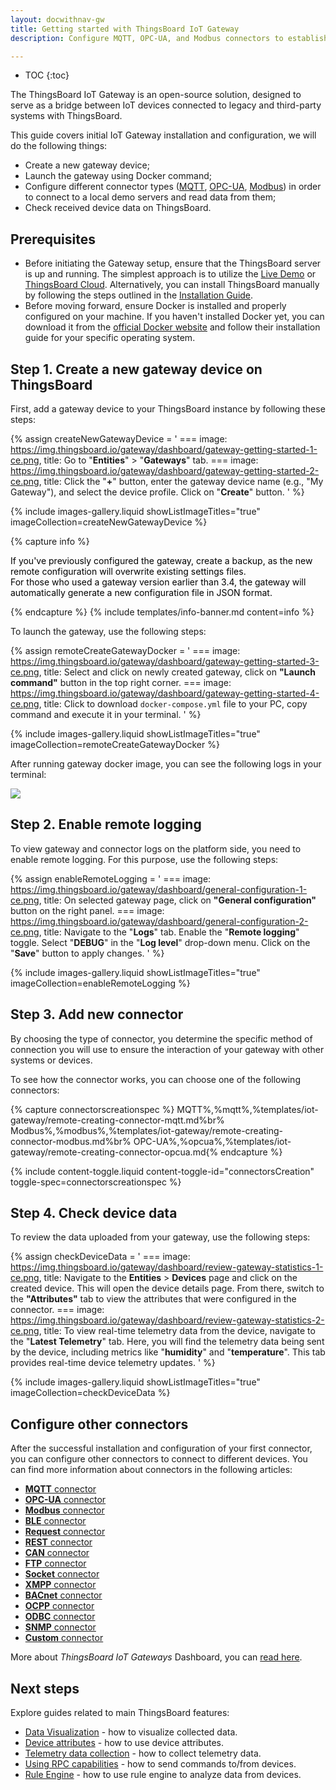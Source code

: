 ```yaml
---
layout: docwithnav-gw
title: Getting started with ThingsBoard IoT Gateway
description: Configure MQTT, OPC-UA, and Modbus connectors to establish connections with their respective demo servers in the Docker container and retrieve data.

---
```


* TOC
{:toc}

The ThingsBoard IoT Gateway is an open-source solution, designed to serve as a bridge between IoT devices connected to 
legacy and third-party systems with ThingsBoard.

This guide covers initial IoT Gateway installation and configuration, we will do the following things:
- Create a new gateway device;
- Launch the gateway using Docker command;
- Configure different connector types ([MQTT](/docs/iot-gateway/config/mqtt/), [OPC-UA](/docs/iot-gateway/config/opc-ua/), [Modbus](/docs/iot-gateway/config/modbus/)) in order to connect to a local demo servers and read data from them;
- Check received device data on ThingsBoard.

## Prerequisites

- Before initiating the Gateway setup, ensure that the ThingsBoard server is up and running. The simplest approach is to utilize the [Live Demo](https://demo.thingsboard.io) or [ThingsBoard Cloud](https://thingsboard.cloud). Alternatively, you can install ThingsBoard manually by following the steps outlined in the [Installation Guide](/docs/user-guide/install/installation-options/).
- Before moving forward, ensure Docker is installed and properly configured on your machine. If you haven't installed Docker yet, you can download it from the [official Docker website](https://docs.docker.com/engine/install/) and follow their installation guide for your specific operating system.

## Step 1. Create a new gateway device on ThingsBoard

First, add a gateway device to your ThingsBoard instance by following these steps:

{% assign createNewGatewayDevice = '
    ===
        image: https://img.thingsboard.io/gateway/dashboard/gateway-getting-started-1-ce.png,
        title: Go to "**Entities**" > "**Gateways**" tab.
    ===
        image: https://img.thingsboard.io/gateway/dashboard/gateway-getting-started-2-ce.png,
        title: Click the "**+**" button, enter the gateway device name (e.g., "My Gateway"), and select the device profile. Click on "**Create**" button.
'
%}

{% include images-gallery.liquid showListImageTitles="true" imageCollection=createNewGatewayDevice %} 

{% capture info %}
<div>
  <p>
    <span style="color:black">If you've previously configured the gateway, create a backup, as the new remote configuration will overwrite existing settings files.  
    <br>For those who used a gateway version earlier than 3.4, the gateway will automatically generate a new configuration file in JSON format.</span>
  </p>
</div>
{% endcapture %}
{% include templates/info-banner.md content=info %}

To launch the gateway, use the following steps:

{% assign remoteCreateGatewayDocker = '
    ===
        image: https://img.thingsboard.io/gateway/dashboard/gateway-getting-started-3-ce.png,
        title: Select and click on newly created gateway, click on **"Launch command"** button in the top right corner.
    ===
        image: https://img.thingsboard.io/gateway/dashboard/gateway-getting-started-4-ce.png,
        title: Click to download `docker-compose.yml` file to your PC, copy command and execute it in your terminal.
'
%}

{% include images-gallery.liquid showListImageTitles="true" imageCollection=remoteCreateGatewayDocker %}

After running gateway docker image, you can see the following logs in your terminal:

![](https://img.thingsboard.io/gateway/dashboard/launch-gateway-docker.png)

## Step 2. Enable remote logging

To view gateway and connector logs on the platform side, you need to enable remote logging. For this purpose, 
use the following steps:

{% assign enableRemoteLogging = '
    ===
        image: https://img.thingsboard.io/gateway/dashboard/general-configuration-1-ce.png,
        title: On selected gateway page, click on **"General configuration"** button on the right panel.
    ===
        image: https://img.thingsboard.io/gateway/dashboard/general-configuration-2-ce.png,
        title: Navigate to the "**Logs**" tab. Enable the "**Remote logging**" toggle. Select "**DEBUG**" in the "**Log level**" drop-down menu. Click on the "**Save**" button to apply changes.
'
%}

{% include images-gallery.liquid showListImageTitles="true" imageCollection=enableRemoteLogging %}

## Step 3. Add new connector

By choosing the type of connector, you determine the specific method of connection you will use to ensure the 
interaction of your gateway with other systems or devices.

To see how the connector works, you can choose one of the following connectors:

{% capture connectorscreationspec %}
MQTT<small></small>%,%mqtt%,%templates/iot-gateway/remote-creating-connector-mqtt.md%br%
Modbus<small></small>%,%modbus%,%templates/iot-gateway/remote-creating-connector-modbus.md%br%
OPC-UA<small></small>%,%opcua%,%templates/iot-gateway/remote-creating-connector-opcua.md{% endcapture %}

{% include content-toggle.liquid content-toggle-id="connectorsCreation" toggle-spec=connectorscreationspec %}

## Step 4. Check device data

To review the data uploaded from your gateway, use the following steps:

{% assign checkDeviceData = '
    ===
        image: https://img.thingsboard.io/gateway/dashboard/review-gateway-statistics-1-ce.png,
        title: Navigate to the **Entities** > **Devices** page and click on the created device. This will open the device details page. From there, switch to the **"Attributes"** tab to view the attributes that were configured in the connector.
    ===
        image: https://img.thingsboard.io/gateway/dashboard/review-gateway-statistics-2-ce.png,
        title: To view real-time telemetry data from the device, navigate to the "**Latest Telemetry**" tab. Here, you will find the telemetry data being sent by the device, including metrics like "**humidity**" and "**temperature**". This tab provides real-time device telemetry updates.
'
%}

{% include images-gallery.liquid showListImageTitles="true" imageCollection=checkDeviceData %}

## Configure other connectors

After the successful installation and configuration of your first connector, you can configure other connectors to 
connect to different devices. You can find more information about connectors in the following articles:  
 - [**MQTT** connector](/docs/iot-gateway/config/mqtt/)
 - [**OPC-UA** connector](/docs/iot-gateway/config/opc-ua/)
 - [**Modbus** connector](/docs/iot-gateway/config/modbus/)
 - [**BLE** connector](/docs/iot-gateway/config/ble/)
 - [**Request** connector](/docs/iot-gateway/config/request/)
 - [**REST** connector](/docs/iot-gateway/config/rest/)
 - [**CAN** connector](/docs/iot-gateway/config/can/)
 - [**FTP** connector](/docs/iot-gateway/config/ftp/)
 - [**Socket** connector](/docs/iot-gateway/config/socket/)
 - [**XMPP** connector](/docs/iot-gateway/config/xmpp/)
 - [**BACnet** connector](/docs/iot-gateway/config/bacnet/)
 - [**OCPP** connector](/docs/iot-gateway/config/ocpp/)
 - [**ODBC** connector](/docs/iot-gateway/config/odbc/)
 - [**SNMP** connector](/docs/iot-gateway/config/snmp/)
 - [**Custom** connector](/docs/iot-gateway/custom/)

More about *ThingsBoard IoT Gateways* Dashboard, you can [read here](/docs/iot-gateway/guides/how-to-enable-remote-configuration/).

## Next steps

Explore guides related to main ThingsBoard features:

 - [Data Visualization](/docs/user-guide/visualization/) - how to visualize collected data.
 - [Device attributes](/docs/user-guide/attributes/) - how to use device attributes.
 - [Telemetry data collection](/docs/user-guide/telemetry/) - how to collect telemetry data.
 - [Using RPC capabilities](/docs/user-guide/rpc/) - how to send commands to/from devices.
 - [Rule Engine](/docs/user-guide/rule-engine/) - how to use rule engine to analyze data from devices.
